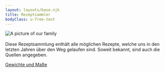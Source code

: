 ```yaml
---
layout: layouts/base.njk
title: Rezeptsammler
bodyClass: u-free-text
---
```

![A picture of our family](/img/family.png)
\
\
Diese Rezeptsammlung enthält alle möglichen Rezepte,
welche uns in den letzten Jahren über den Weg gelaufen sind.
Soweit bekannt, sind auch die Quellen angegeben.

[Gewichte und Maße](https://www.chefkoch.de/magazin/artikel/500,0/Chefkoch/Ratgeber-Gewichte-und-Masseinheiten.html)
